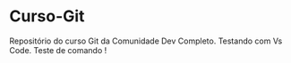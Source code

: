 # Curso-Git
Repositório do curso Git da Comunidade Dev Completo. 
Testando com Vs Code.
Teste de comando !